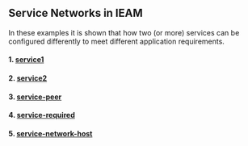 ## Service Networks in IEAM

In these examples it is shown that how two (or more) services can be configured differently to meet different application requirements. 

#### 1. [service1](https://github.com/edgedock/example/tree/master/network/register/01-service1)

#### 2. [service2](https://github.com/edgedock/example/tree/master/network/register/02-service2)

#### 3. [service-peer](https://github.com/edgedock/example/tree/master/network/register/03-service-peer)                   

#### 4. [service-required](https://github.com/edgedock/example/tree/master/network/register/04-service-required)

#### 5. [service-network-host](https://github.com/edgedock/example/tree/master/network/register/05-service-network-host)
 

